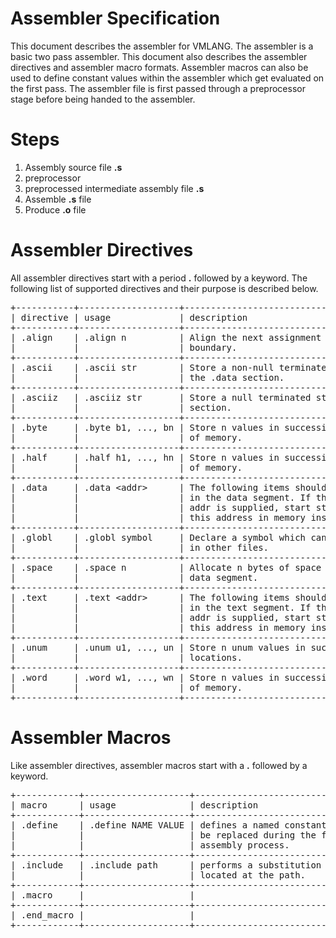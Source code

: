 # Assembler Specification

This document describes the assembler for VMLANG. The assembler is a basic two
pass assembler. This document also describes the assembler directives and
assembler macro formats. Assembler macros can also be used to define constant
values within the assembler which get evaluated on the first pass. The assembler
file is first passed through a preprocessor stage before being handed to the
assembler.

# Steps

1. Assembly source file **.s**
2. preprocessor
3. preprocessed intermediate assembly file **.s**
4. Assemble **.s** file
5. Produce **.o** file

# Assembler Directives

All assembler directives start with a period **.** followed by a keyword. The
following list of supported directives and their purpose is described below.

<pre>
+-----------+-------------------+---------------------------------------------+
| directive | usage             | description                                 |
+-----------+-------------------+---------------------------------------------+
| .align    | .align n          | Align the next assignment on a 2^n          |
|           |                   | boundary.                                   |
+-----------+-------------------+---------------------------------------------+
| .ascii    | .ascii str        | Store a non-null terminated string in       |
|           |                   | the .data section.                          |  
+-----------+-------------------+---------------------------------------------+
| .asciiz   | .asciiz str       | Store a null terminated string in the .data |
|           |                   | section.                                    |
+-----------+-------------------+---------------------------------------------+
| .byte     | .byte b1, ..., bn | Store n values in successive bytes of       |
|           |                   | of memory.                                  |
+-----------+-------------------+---------------------------------------------+
| .half     | .half h1, ..., hn | Store n values in successive 2-byte values  |
|           |                   | of memory.                                  |
+-----------+-------------------+---------------------------------------------+
| .data     | .data &lt;addr&gt;      | The following items should be stored        |
|           |                   | in the data segment. If the optional arg    |
|           |                   | addr is supplied, start storing them at     |
|           |                   | this address in memory instead.             |
+-----------+-------------------+---------------------------------------------+
| .globl    | .globl symbol     | Declare a symbol which can be referenced    |
|           |                   | in other files.                             |
+-----------+-------------------+---------------------------------------------+
| .space    | .space n          | Allocate n bytes of space in the current    |
|           |                   | data segment.                               |
+-----------+-------------------+---------------------------------------------+
| .text     | .text &lt;addr&gt;      | The following items should be stored        |
|           |                   | in the text segment. If the optional arg    |
|           |                   | addr is supplied, start storing them at     |
|           |                   | this address in memory instead.             |
+-----------+-------------------+---------------------------------------------+
| .unum     | .unum u1, ..., un | Store n unum values in successive memory    |
|           |                   | locations.                                  |
+-----------+-------------------+---------------------------------------------+
| .word     | .word w1, ..., wn | Store n values in successive 4-byte values  |
|           |                   | of memory.                                  |
+-----------+-------------------+---------------------------------------------+
</pre>

# Assembler Macros

Like assembler directives, assembler macros start with a **.** followed by a
keyword.

<pre>
+------------+--------------------+-------------------------------------------+
| macro      | usage              | description                               |
+------------+--------------------+-------------------------------------------+
| .define    | .define NAME VALUE | defines a named constant value which will |
|            |                    | be replaced during the first pass of the  |
|            |                    | assembly process.                         |    
+------------+--------------------+-------------------------------------------+
| .include   | .include path      | performs a substitution with the contents |
|            |                    | located at the path.                      |
+------------+--------------------+-------------------------------------------+
| .macro     |                    |                                           |
+------------+--------------------+-------------------------------------------+
| .end_macro |                    |                                           |
+------------+--------------------+-------------------------------------------+
</pre>
